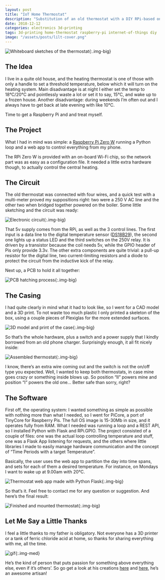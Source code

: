 ```yaml
---
layout: post
title: "IoT Home Thermostat"
description: "Substitution of an old thermostat with a DIY RPi-based one"
date: 2018-12-12
categories: electronics 3d-printing
tags: 3d-printing home-thermostat raspberry-pi internet-of-things diy
image: "/assets/posts/lilt-cover.png"
---
```


![Whiteboard sketches of the thermostat](/assets/posts/lilt-cover.png){:.img-big}

## The Idea
I live in a quite old house, and the heating thermostat is one of those with only a handle to set a threshold temperature, below which it will turn on the heating system. Main disadvantage is at night I either set the temp to 18°C/20°C and pointlessly waste a lot or set it to say, 15°C, and wake up to a frozen house. Another disadvantage: during weekends I’m often out and I always have to get back at late evening with like 10°C.

Time to get a Raspberry Pi and and treat myself.

## The Project
What I had in mind was simple: a [Raspberry Pi Zero W](https://www.raspberrypi.org/products/raspberry-pi-zero-w/) running a Python loop and a web app to control everything from my phone.

The RPi Zero W is provided with an on-board Wi-Fi chip, so the network part was as easy as a configuration file. It needed a little extra hardware though, to actually control the central heating.

## The Circuit
The old thermostat was connected with four wires, and a quick test with a multi-meter proved my suppositions right: two were a 250 V AC line and the other two when bridged together powered on the boiler. Some little sketching and the circuit was ready:

![Electronic circuit](/assets/posts/lilt-circuit.png){:.img-big}

That 5v supply comes from the RPi, as well as the 3 control lines. The first input is a data line to the digital temperature sensor ([DS18B29](https://www.adafruit.com/product/374)), the second one lights up a status LED and the third switches on the 250V relay. It is driven by a transistor because the coil needs 5v, while the GPIO header of Pis only provide 3.3v. The other extra components are quite trivial: a pull-up resistor for the digital line, two current-limiting resistors and a diode to protect the circuit from the inductive kick of the relay.

Next up, a PCB to hold it all together:

![PCB hatching process](/assets/posts/lilt-pcb.png){:.img-big}

## The Casing
I had quite clearly in mind what it had to look like, so I went for a CAD model and a 3D print. To not waste too much plastic I only printed a skeleton of the box, using a couple pieces of Plexiglas for the more extended surfaces.

![3D model and print of the case](/assets/posts/lilt-case.png){:.img-big}

So that’s the whole hardware, plus a switch and a power supply that I kindly borrowed from an old phone charger. Surprisingly enough, it all fit nicely inside:

![Assembled thermostat](/assets/posts/lilt-assembled.png){:.img-big}

I know, there’s an extra wire coming out and the switch is not the on/off type you expected. Well, I wanted to keep both thermostats, in case mine goes crazy or something inside blows up. So position “II” powers mine and position “I” powers the old one… Better safe than sorry, right?

## The Software
First off, the operating system: I wanted something as simple as possible with nothing more than what I needed, so I went for PiCore, a port of TinyCore for Raspberry Pis. The full OS image is 15-30Mb in size, and it operates fully from RAM. What I needed was running a loop and a REST API, so I installed Python with Flask and RPi.GPIO. The project consisted of a couple of files: one was the actual loop controlling temperature and stuff, one was a Flask App listening for requests, and the others where little libraries I made to easily manage hardware communication and the concept of “Time Periods with a target Temperature”.

Basically, the user uses the web app to partition the day into time spans, and sets for each of them a desired temperature. For instance, on Mondays I want to wake up at 9.00am with 20°C.

![Thermostat web app made with Python Flask](/assets/posts/lilt-webapp.png){:.img-big}

So that’s it. Feel free to contact me for any question or suggestion. And here’s the final result:

![Finished and mounted thermostat](/assets/posts/lilt-mounted.jpg){:.img-big}

## Let Me Say a Little Thanks
I feel a little thanks to my father is obligatory. Not everyone has a 3D printer or a tank of ferric chloride acid at home, so thanks for sharing everything with me, all the time.

![gif](/assets/posts/lilt-thanks.gif){:.img-med}

He’s the kind of person that puts passion for something above everything else, even if it’s others’. So go get a look at his creations [here](https://www.etsy.com/it/shop/ItalyVintageJewelry#about) and [here](https://aforismipreziosi.it/), he’s an awesome artisan!
